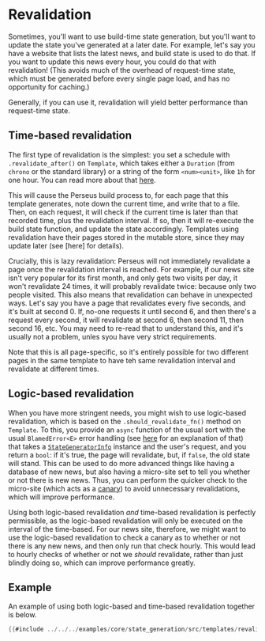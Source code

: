 # Revalidation

Sometimes, you'll want to use build-time state generation, but you'll want to update the state you've generated at a later date. For example, let's say you have a website that lists the latest news, and build state is used to do that. If you want to update this news every hour, you could do that with revalidation! (This avoids much of the overhead of request-time state, which must be generated before every single page load, and has no opportunity for caching.)

Generally, if you can use it, revalidation will yield better performance than request-time state.

## Time-based revalidation

The first type of revalidation is the simplest: you set a schedule with `.revalidate_after()` on `Template`, which takes either a `Duration` (from `chrono` or the standard library) or a string of the form `<num><unit>`, like `1h` for one hour. You can read more about that [here](=template/struct.TemplateInner@perseus).

This will cause the Perseus build process to, for each page that this template generates, note down the current time, and write that to a file. Then, on each request, it will check if the current time is later than that recorded time, plus the revalidation interval. If so, then it will re-execute the build state function, and update the state accordingly. Templates using revalidation have their pages stored in the mutable store, since they may update later (see [here] for details).

Crucially, this is lazy revalidation: Perseus will not immediately revalidate a page once the revalidation interval is reached. For example, if our news site isn't very popular for its first month, and only gets two visits per day, it won't revalidate 24 times, it will probably revalidate twice: because only two people visited. This also means that revalidation can behave in unexpected ways. Let's say you have a page that revalidates every five seconds, and it's built at second 0. If, no-one requests it until second 6, and then there's a request every second, it will revalidate at second 6, then second 11, then second 16, etc. You may need to re-read that to understand this, and it's usually not a problem, unles syou have very strict requirements.

Note that this is all page-specific, so it's entirely possible for two different pages in the same template to have teh same revalidation interval and revalidate at different times.

## Logic-based revalidation

When you have more stringent needs, you might wish to use logic-based revalidation, which is based on the `.should_revalidate_fn()` method on `Template`. To this, you provide an `async` function of the usual sort with the usual `BlamedError<E>` error handling (see [here](:state/build) for an explanation of that) that takes a [`StateGeneratorInfo`](=prelude/struct.StateGeneratorInfo@perseus) instance and the user's request, and you return a `bool`: if it's true, the page will revalidate, but, if `false`, the old state will stand. This can be used to do more advanced things like having a database of new news, but also having a micro-site set to tell you whether or not there is new news. Thus, you can perform the quicker check to the micro-site (which acts as a [canary](https://en.wikipedia.org/wiki/Sentinel_species)) to avoid unnecessary revalidations, which will improve performance.

Using both logic-based revalidation *and* time-based revalidation is perfectly permissible, as the logic-based revalidation will only be executed on the interval of the time-based. For our news site, therefore, we might want to use the logic-based revalidation to check a canary as to whether or not there is any new news, and then only run that check hourly. This would lead to hourly checks of whether or not we *should* revalidate, rather than just blindly doing so, which can improve performance greatly.

## Example

An example of using both logic-based and time-based revalidation together is below.

```rust
{{#include ../../../examples/core/state_generation/src/templates/revalidation.rs}}
```
